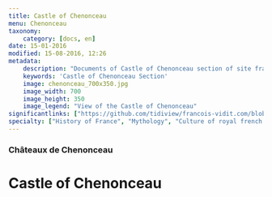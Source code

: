 ```yaml
---
title: Castle of Chenonceau
menu: Chenonceau
taxonomy:
    category: [docs, en]
date: 15-01-2016
modified: 15-08-2016, 12:26
metadata:
    description: "Documents of Castle of Chenonceau section of site francois-vidit.com"
    keywords: 'Castle of Chenonceau Section'
    image: chenonceau_700x350.jpg
    image_width: 700
    image_height: 350
    image_legend: "View of the Castle of Chenonceau"
significantlinks: ["https://github.com/tidiview/francois-vidit.com/blob/develop/user/sites/docs/pages/01.reference/chateaux-de-la-loire/chenonceau/chapter.en.md"]
specialty: ["History of France", "Mythology", "Culture of royal french court", "Litterature of the Roman Empire", "Roman Imperial Litterature"]
---
```

### Châteaux de Chenonceau

# Castle of Chenonceau